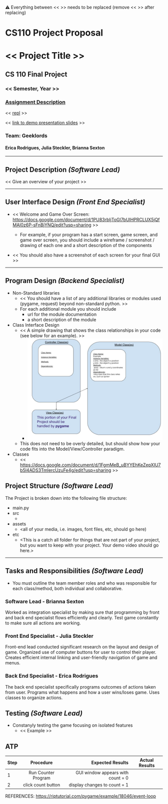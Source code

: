 :warning: Everything between << >> needs to be replaced (remove << >> after replacing)
# CS110 Project Proposal
# << Project Title >>
## CS 110 Final Project
### << Semester, Year >>
### [Assignment Description](https://docs.google.com/document/d/1H4R6yLL7som1lglyXWZ04RvTp_RvRFCCBn6sqv-82ps/edit#)

<< [repl](#) >>

<< [link to demo presentation slides](#) >>

### Team: Geeklords
#### Erica Rodrigues, Julia Steckler, Brianna Sexton

***

## Project Description *(Software Lead)*

<< Give an overview of your project >>

***    

## User Interface Design *(Front End Specialist)*

* << Welcome and Game Over Screen: https://docs.google.com/document/d/1PU83rbIjToGl7bUlHPRCLUX5jQfMAl0z6P-sFnBjYNQ/edit?usp=sharing >>
  
    * For example, if your program has a start screen, game screen, and game over screen, you should include a wireframe / screenshot / drawing of each one and a short description of the components
* << You should also have a screenshot of each screen for your final GUI >>

***        

## Program Design *(Backend Specialist)*

* Non-Standard libraries
    * << You should have a list of any additional libraries or modules used (pygame, request) beyond non-standard python. >>
    * For each additional module you should include
        * url for the module documentation
        * a short description of the module
* Class Interface Design
    * << A simple drawing that shows the class relationships in your code (see below for an example). >>
        * ![class diagram](assets/class_diagram.jpg)
    * This does not need to be overly detailed, but should show how your code fits into the Model/View/Controller paradigm.
* Classes
    * << https://docs.google.com/document/d/1FgmMeB_uBYYEhKeZepXIU7b5l4ADS3TmlercUzuFe4g/edit?usp=sharing >>

## Project Structure *(Software Lead)*

The Project is broken down into the following file structure:

* main.py
* src
    * <all of your python files should go here>
* assets
    * <all of your media, i.e. images, font files, etc, should go here)
* etc
    * <This is a catch all folder for things that are not part of your project, but you want to keep with your project. Your demo video should go here.>

***

## Tasks and Responsibilities *(Software Lead)*

   * You must outline the team member roles and who was responsible for each class/method, both individual and collaborative.

### Software Lead - Brianna Sexton

Worked as integration specialist by making sure that programming by front and back end specialist flows efficiently and clearly. Test game constantly to make sure all actions are working.

### Front End Specialist - Julia Steckler

Front-end lead conducted significant research on the layout and design of game. Organized use of computer buttons for user to control their player. Creates efficient internal linking and user-friendly navigation of game and menus.

### Back End Specialist - Erica Rodrigues

The back end specialist specifically programs outcomes of actions taken from user. Programs what happens and how a user wins/loses game. Uses classes to organize actions.

## Testing *(Software Lead)*

* Constanyly testing the game focusing on isolated features
    * << Example >>

## ATP

| Step                  | Procedure     | Expected Results  | Actual Results |
| ----------------------|:-------------:| -----------------:| -------------- |
|  1  | Run Counter Program  | GUI window appears with count = 0  |          |
|  2  | click count button  | display changes to count = 1 |                 |etc...
REFERENCES:
https://riptutorial.com/pygame/example/18046/event-loop